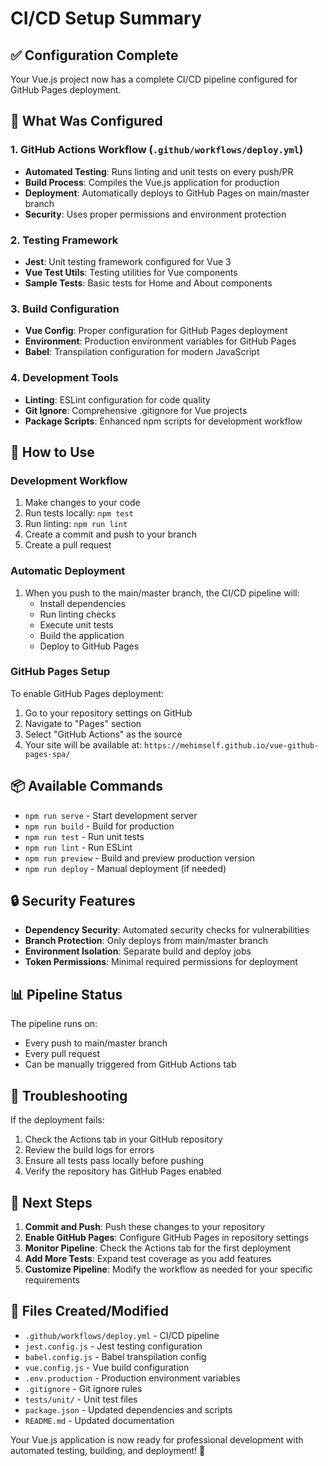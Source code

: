 # CI/CD Setup Summary

## ✅ Configuration Complete

Your Vue.js project now has a complete CI/CD pipeline configured for GitHub Pages deployment.

## 🔧 What Was Configured

### 1. GitHub Actions Workflow (`.github/workflows/deploy.yml`)
- **Automated Testing**: Runs linting and unit tests on every push/PR
- **Build Process**: Compiles the Vue.js application for production
- **Deployment**: Automatically deploys to GitHub Pages on main/master branch
- **Security**: Uses proper permissions and environment protection

### 2. Testing Framework
- **Jest**: Unit testing framework configured for Vue 3
- **Vue Test Utils**: Testing utilities for Vue components
- **Sample Tests**: Basic tests for Home and About components

### 3. Build Configuration
- **Vue Config**: Proper configuration for GitHub Pages deployment
- **Environment**: Production environment variables for GitHub Pages
- **Babel**: Transpilation configuration for modern JavaScript

### 4. Development Tools
- **Linting**: ESLint configuration for code quality
- **Git Ignore**: Comprehensive .gitignore for Vue projects
- **Package Scripts**: Enhanced npm scripts for development workflow

## 🚀 How to Use

### Development Workflow
1. Make changes to your code
2. Run tests locally: `npm test`
3. Run linting: `npm run lint`
4. Create a commit and push to your branch
5. Create a pull request

### Automatic Deployment
1. When you push to the main/master branch, the CI/CD pipeline will:
   - Install dependencies
   - Run linting checks
   - Execute unit tests
   - Build the application
   - Deploy to GitHub Pages

### GitHub Pages Setup
To enable GitHub Pages deployment:
1. Go to your repository settings on GitHub
2. Navigate to "Pages" section
3. Select "GitHub Actions" as the source
4. Your site will be available at: `https://mehimself.github.io/vue-github-pages-spa/`

## 📦 Available Commands

- `npm run serve` - Start development server
- `npm run build` - Build for production
- `npm run test` - Run unit tests
- `npm run lint` - Run ESLint
- `npm run preview` - Build and preview production version
- `npm run deploy` - Manual deployment (if needed)

## 🔒 Security Features

- **Dependency Security**: Automated security checks for vulnerabilities
- **Branch Protection**: Only deploys from main/master branch
- **Environment Isolation**: Separate build and deploy jobs
- **Token Permissions**: Minimal required permissions for deployment

## 📊 Pipeline Status

The pipeline runs on:
- Every push to main/master branch
- Every pull request
- Can be manually triggered from GitHub Actions tab

## 🐛 Troubleshooting

If the deployment fails:
1. Check the Actions tab in your GitHub repository
2. Review the build logs for errors
3. Ensure all tests pass locally before pushing
4. Verify the repository has GitHub Pages enabled

## 🎯 Next Steps

1. **Commit and Push**: Push these changes to your repository
2. **Enable GitHub Pages**: Configure GitHub Pages in repository settings
3. **Monitor Pipeline**: Check the Actions tab for the first deployment
4. **Add More Tests**: Expand test coverage as you add features
5. **Customize Pipeline**: Modify the workflow as needed for your specific requirements

## 📁 Files Created/Modified

- `.github/workflows/deploy.yml` - CI/CD pipeline
- `jest.config.js` - Jest testing configuration
- `babel.config.js` - Babel transpilation config
- `vue.config.js` - Vue build configuration
- `.env.production` - Production environment variables
- `.gitignore` - Git ignore rules
- `tests/unit/` - Unit test files
- `package.json` - Updated dependencies and scripts
- `README.md` - Updated documentation

Your Vue.js application is now ready for professional development with automated testing, building, and deployment! 🎉
